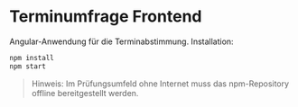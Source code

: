 # Terminumfrage Frontend

Angular-Anwendung für die Terminabstimmung. Installation:

```bash
npm install
npm start
```

> Hinweis: Im Prüfungsumfeld ohne Internet muss das npm-Repository offline bereitgestellt werden.

